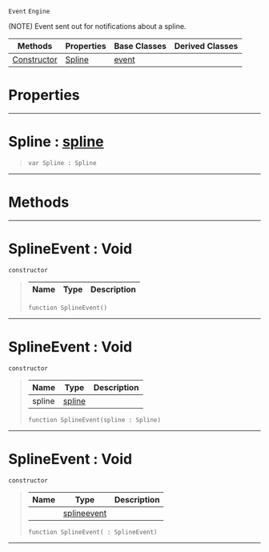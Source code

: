  `Event` `Engine`



(NOTE) Event sent out for notifications about a spline.

|Methods|Properties|Base Classes|Derived Classes|
|---|---|---|---|
|[ Constructor](https://github.com/dragonCASTjosh/PlasmaDocs/blob/master/code_reference/class_reference/splineevent.markdown#splineevent-void)|[ Spline](https://github.com/dragonCASTjosh/PlasmaDocs/blob/master/code_reference/class_reference/splineevent.markdown#spline-plasma-engine-docum)|[event](https://github.com/dragonCASTjosh/PlasmaDocs/blob/master/code_reference/class_reference/event.markdown)| |


 #  Properties


---  
 #  Spline : [spline](https://github.com/dragonCASTjosh/PlasmaDocs/blob/master/code_reference/class_reference/spline.markdown)

> 
> ``` lang=cpp, name=Lightning
> var Spline : Spline


---  
 #  Methods


---  
 #  SplineEvent : Void

 `constructor`

> 
> |Name|Type|Description|
> |---|---|---|
> ``` lang=cpp, name=Lightning
> function SplineEvent()
> ``` 


---  
 #  SplineEvent : Void

 `constructor`

> 
> |Name|Type|Description|
> |---|---|---|
> |spline|[spline](https://github.com/dragonCASTjosh/PlasmaDocs/blob/master/code_reference/class_reference/spline.markdown)| |
> ``` lang=cpp, name=Lightning
> function SplineEvent(spline : Spline)
> ``` 


---  
 #  SplineEvent : Void

 `constructor`

> 
> |Name|Type|Description|
> |---|---|---|
> ||[splineevent](https://github.com/dragonCASTjosh/PlasmaDocs/blob/master/code_reference/class_reference/splineevent.markdown)| |
> ``` lang=cpp, name=Lightning
> function SplineEvent( : SplineEvent)
> ``` 


---  
 

 